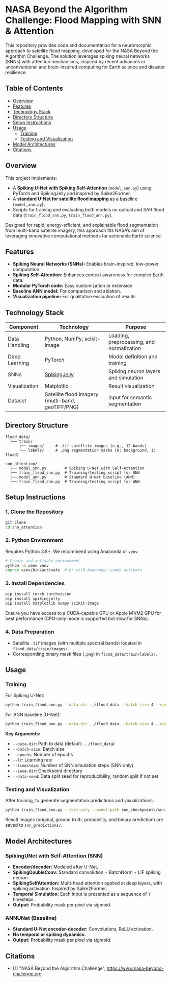 # NASA Beyond the Algorithm Challenge: Flood Mapping with SNN & Attention

This repository provides code and documentation for a neuromorphic approach to satellite flood mapping, developed for the NASA Beyond the Algorithm Challenge. The solution leverages spiking neural networks (SNNs) with attention mechanisms, inspired by recent advances in unconventional and brain-inspired computing for Earth science and disaster resilience.

## Table of Contents

- [Overview](#overview)
- [Features](#features)
- [Technology Stack](#technology-stack)
- [Directory Structure](#directory-structure)
- [Setup Instructions](#setup-instructions)
- [Usage](#usage)
  - [Training](#training)
  - [Testing and Visualization](#testing-and-visualization)
- [Model Architectures](#model-architectures)
- [Citations](#citations)

## Overview

This project implements:
- A **Spiking U-Net with Spiking Self-Attention** (`model_snn.py`) using PyTorch and SpikingJelly and inspired by Spike2Former.
- A **standard U-Net for satellite flood mapping** as a baseline (`model_ann.py`).
- Scripts for training and evaluating both models on optical and SAR flood data (`train_flood_snn.py`, `train_flood_ann.py`).

Designed for rapid, energy-efficient, and explainable flood segmentation from multi-band satellite imagery, this approach fits NASA’s aim of leveraging innovative computational methods for actionable Earth science.

## Features

- **Spiking Neural Networks (SNNs):** Enables brain-inspired, low-power computation.
- **Spiking Self-Attention:** Enhances context awareness for complex Earth data.
- **Modular PyTorch code:** Easy customization or extension.
- **Baseline ANN model:** For comparison and ablation.
- **Visualization pipeline:** For qualitative evaluation of results.

## Technology Stack

| Component      | Technology                | Purpose                                      |
|----------------|--------------------------|----------------------------------------------|
| Data Handling  | Python, NumPy, scikit-image | Loading, preprocessing, and normalization     |
| Deep Learning  | PyTorch                   | Model definition and training                |
| SNNs           | [SpikingJelly](https://github.com/fuzhenn/spikingjelly) | Spiking neuron layers and simulation         |
| Visualization  | Matplotlib                | Result visualization                         |
| Dataset        | Satellite flood imagery (multi-band, geoTIFF/PNG) | Input for semantic segmentation              |

## Directory Structure

```plain
flood_data/
  └── train/
      ├── images/     # .tif satellite images (e.g., 12 bands)
      └── labels/     # .png segmentation masks (0: background, 1: flood)

snn_attention/
  ├── model_snn.py        # Spiking U-Net with Self-Attention
  ├── train_flood_snn.py  # Training/testing script for SNN
  ├── model_ann.py        # Standard U-Net baseline (ANN)
  ├── train_flood_ann.py  # Training/testing script for ANN
```

## Setup Instructions

### 1. Clone the Repository

```bash
git clone 
cd snn_attention
```

### 2. Python Environment

Requires Python 3.8+. We recommend using Anaconda or `venv`.

```bash
# Create and activate environment
python -m venv venv
source venv/bin/activate  # Or with Anaconda: conda activate 
```

### 3. Install Dependencies

```bash
pip install torch torchvision
pip install spikingjelly
pip install matplotlib numpy scikit-image
```

Ensure you have access to a CUDA-capable GPU or Apple M1/M2 GPU for best performance (CPU-only mode is supported but slow for SNNs).

### 4. Data Preparation

- Satellite `.tif` images (with multiple spectral bands) located in `flood_data/train/images/`.
- Corresponding binary mask files (`.png`) in `flood_data/train/labels/`.

## Usage

### Training

For Spiking U-Net:

```bash
python train_flood_snn.py --data-dir ../flood_data --batch-size 4 --epochs 50 --lr 1e-4 --timesteps 4 --save-dir snn_checkpoints
```

For ANN baseline (U-Net):

```bash
python train_flood_ann.py --data-dir ../flood_data --batch-size 4 --epochs 50 --lr 1e-4 --save-dir ann_checkpoints --data-seed 0
```

**Key Arguments:**
- `--data-dir`: Path to data (default: `../flood_data`)
- `--batch-size`: Batch size
- `--epochs`: Number of epochs
- `--lr`: Learning rate
- `--timesteps`: Number of SNN simulation steps (SNN only)
- `--save-dir`: Checkpoint directory
- `--data-seed`: Data split seed for reproducibility, random split if not set

### Testing and Visualization

After training, to generate segmentation predictions and visualizations:

```bash
python train_flood_snn.py --test-only --model-path snn_checkpoints/snn_unet_best.pth --output-dir snn_predictions --num-visualizations 10
```

Result images (original, ground truth, probability, and binary prediction) are saved to `snn_predictions/`.

## Model Architectures

### SpikingUNet with Self-Attention (SNN)

- **Encoder/decoder:** Modeled after U-Net.
- **SpikingDoubleConv:** Standard convolution + BatchNorm + LIF spiking neuron.
- **SpikingSelfAttention:** Multi-head attention applied at deep layers, with spiking activation. Inspired by Spike2Former.
- **Temporal Simulation:** Each input is presented as a sequence of `T` timesteps.
- **Output:** Probability mask per pixel via sigmoid.

### ANNUNet (Baseline)

- **Standard U-Net encoder-decoder:** Convolutions, ReLU activation.
- **No temporal or spiking dynamics.**
- **Output:** Probability mask per pixel via sigmoid.

## Citations

- [1] "NASA Beyond the Algorithm Challenge", https://www.nasa-beyond-challenge.org
